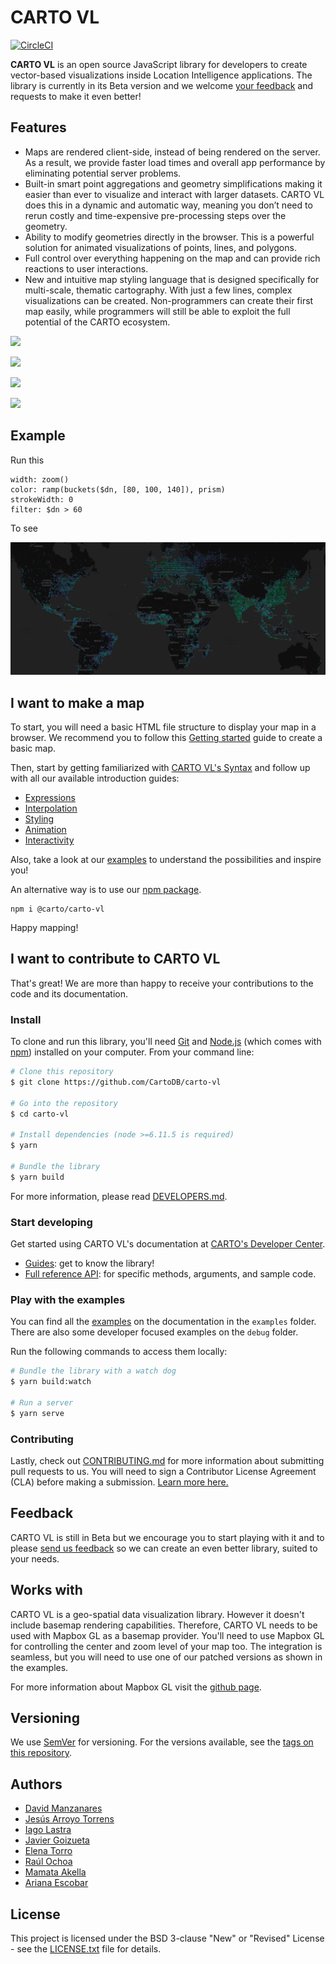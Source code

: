 # **CARTO VL**

[![CircleCI](https://circleci.com/gh/CartoDB/carto-vl.svg?style=svg)](https://circleci.com/gh/CartoDB/carto-vl)

**CARTO VL** is an open source JavaScript library for developers to create vector-based visualizations inside Location Intelligence applications.
The library is currently in its Beta version and we welcome [your feedback](#Feedback) and requests to make it even better!

## Features

- Maps are rendered client-side, instead of being rendered on the server. As a result, we provide faster load times and overall app performance by eliminating potential server problems.
- Built-in smart point aggregations and geometry simplifications making it easier than ever to visualize and interact with larger datasets. CARTO VL does this in a dynamic and automatic way, meaning you don’t need to rerun costly and time-expensive pre-processing steps over the geometry.
- Ability to modify geometries directly in the browser. This is a powerful solution for animated visualizations of points, lines, and polygons.
- Full control over everything happening on the map and can provide rich reactions to user interactions.
- New and intuitive map styling language that is designed specifically for multi-scale, thematic cartography. With just a few lines, complex visualizations can be created. Non-programmers can create their first map easily, while programmers will still be able to exploit the full potential of the CARTO ecosystem.

![](https://carto.com/blog/img/posts/2018/2018-05-21-carto-vl-vector-library/interpolated-lines.82265604.gif)

![](https://carto.com/blog/img/posts/2018/2018-05-21-carto-vl-vector-library/interactivity.44cada98.gif)

![](https://carto.com/blog/img/posts/2018/2018-05-21-carto-vl-vector-library/polygon-animation.bf485125.gif)

![](https://carto.com/blog/img/posts/2018/2018-05-21-carto-vl-vector-library/line-animation.c9c09239.gif)

## Example

Run this

```
width: zoom()
color: ramp(buckets($dn, [80, 100, 140]), prism)
strokeWidth: 0
filter: $dn > 60
```

To see

![IMAGE](docs/images/map-example.png)

## I want to make a map

To start, you will need a basic HTML file structure to display your map in a browser. We recommend you to follow this [Getting started](https://carto.com/developers/carto-vl/guides/getting-started/) guide to create a basic map.

Then, start by getting familiarized with [CARTO VL's Syntax](https://carto.com/developers/carto-vl/guides/the-basics-of-syntax/) and follow up with all our available introduction guides:

- [Expressions](https://carto.com/developers/carto-vl/guides/introduction-to-expressions/)
- [Interpolation](https://carto.com/developers/carto-vl/guides/introduction-to-interpolation/)
- [Styling](https://carto.com/developers/carto-vl/guides/introduction-to-styling/)
- [Animation](https://carto.com/developers/carto-vl/guides/introduction-to-animation/)
- [Interactivity](https://carto.com/developers/carto-vl/guides/introduction-to-interactivity/)

Also, take a look at our [examples](https://carto.com/developers/carto-vl/examples/) to understand the possibilities and inspire you!

An alternative way is to use our [npm package](https://www.npmjs.com/package/@carto/carto-vl).

```
npm i @carto/carto-vl
```

Happy mapping!

## I want to contribute to CARTO VL

That's great! We are more than happy to receive your contributions to the code and its documentation.

### Install

To clone and run this library, you'll need [Git](https://git-scm.com) and [Node.js](https://nodejs.org/en/download/) (which comes with [npm](http://npmjs.com)) installed on your computer. From your command line:

```bash
# Clone this repository
$ git clone https://github.com/CartoDB/carto-vl

# Go into the repository
$ cd carto-vl

# Install dependencies (node >=6.11.5 is required)
$ yarn

# Bundle the library
$ yarn build
```

For more information, please read [DEVELOPERS.md](https://github.com/CartoDB/carto-vl/blob/master/DEVELOPERS.md).

### Start developing

Get started using CARTO VL's documentation at [CARTO's Developer Center](https://carto.com/developers/carto-vl/).

 - [Guides](https://carto.com/developers/carto-vl/guides/): get to know the library!
 - [Full reference API](https://carto.com/developers/carto-vl/reference/): for specific methods, arguments, and sample code.

### Play with the examples

You can find all the [examples](https://carto.com/developers/carto-vl/examples/) on the documentation in the `examples` folder. There are also some developer focused examples on the `debug` folder.

Run the following commands to access them locally:

```bash
# Bundle the library with a watch dog
$ yarn build:watch

# Run a server
$ yarn serve
```

### Contributing

Lastly, check out [CONTRIBUTING.md](https://github.com/CartoDB/carto-vl/blob/master/CONTRIBUTING.md) for more information about submitting pull requests to us. You will need to sign a Contributor License Agreement (CLA) before making a submission. [Learn more here.](https://carto.com/contributions/)

## <a name="feedback">Feedback</a>

CARTO VL is still in Beta but we encourage you to start playing with it and to please [send us feedback](URL) so we can create an even better library, suited to your needs.

## Works with

CARTO VL is a geo-spatial data visualization library. However it doesn't include basemap rendering capabilities. Therefore, CARTO VL needs to be used with Mapbox GL as a basemap provider. You'll need to use Mapbox GL for controlling the center and zoom level of your map too. The integration is seamless, but you will need to use one of our patched versions as shown in the examples.

For more information about Mapbox GL visit the
[github page](https://github.com/mapbox/mapbox-gl-js).


## Versioning

We use [SemVer](http://semver.org/) for versioning. For the versions available, see the [tags on this repository](https://github.com/CartoDB/carto-vl/tags).

## Authors

- [David Manzanares](https://github.com/davidmanzanares)
- [Jesús Arroyo Torrens](https://github.com/Jesus89)
- [Iago Lastra](https://github.com/IagoLast)
- [Javier Goizueta](https://github.com/jgoizueta)
- [Elena Torro](https://github.com/elenatorro)
- [Raúl Ochoa](https://github.com/rochoa)
- [Mamata Akella](https://github.com/makella)
- [Ariana Escobar](https://github.com/arianaescobar)

## License

This project is licensed under the BSD 3-clause "New" or "Revised" License - see the [LICENSE.txt](LICENSE.txt) file for details.
